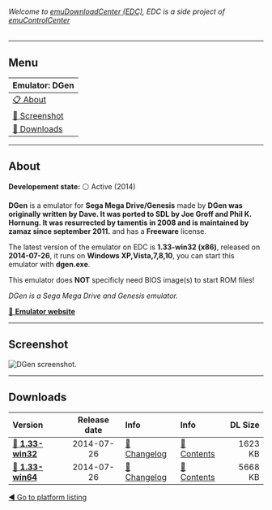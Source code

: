 ###### Welcome to [emuDownloadCenter (EDC)](https://github.com/PhoenixInteractiveNL/emuDownloadCenter/wiki/), EDC is a side project of [emuControlCenter](https://github.com/PhoenixInteractiveNL/emuControlCenter/wiki/)
***
## Menu
| **Emulator: DGen** |
|:---------|
| [:clipboard: About](#about) |
| [:sunrise: Screenshot](#screenshot) |
| [:floppy_disk: Downloads](#downloads) |
***
## About
**Developement state:** :white_circle: Active (2014)

**DGen** is a emulator for **Sega Mega Drive/Genesis** made by **DGen was originally written by Dave. It was ported to SDL by Joe Groff and Phil K. Hornung. It was resurrected by tamentis in 2008 and is maintained by zamaz since september 2011.** and has a **Freeware** license.

The latest version of the emulator on EDC is **1.33-win32 (x86)**, released on **2014-07-26**, it runs on **Windows XP,Vista,7,8,10**, you can start this emulator with **dgen.exe**.

This emulator does **NOT** specificly need BIOS image(s) to start ROM files!

_DGen is a Sega Mega Drive and Genesis emulator._

[:link: **Emulator website**](http://sourceforge.net/projects/dgen/)
***
## Screenshot
![](https://raw.githubusercontent.com/PhoenixInteractiveNL/emuDownloadCenter/master/hooks/dgen/screen.jpg "DGen screenshot.")
***
## Downloads
| Version  | Release date  | Info       | Info       | DL Size    |
|:---------|:-------------:|:-----------|:-----------|-----------:|
| [:floppy_disk: **1.33-win32**](https://github.com/PhoenixInteractiveNL/edc-repo0003/raw/master/dgen/1.33-win32.7z) | 2014-07-26 | [:page_facing_up: Changelog](https://github.com/PhoenixInteractiveNL/edc-repo0003/blob/master/dgen/1.33-win32_changelog.txt) | [:mag_right: Contents](https://github.com/PhoenixInteractiveNL/edc-repo0003/blob/master/dgen/1.33-win32_contents.txt) | 1623 KB |
| [:floppy_disk: **1.33-win64**](https://github.com/PhoenixInteractiveNL/edc-repo0003/raw/master/dgen/1.33-win64.7z) | 2014-07-26 | [:page_facing_up: Changelog](https://github.com/PhoenixInteractiveNL/edc-repo0003/blob/master/dgen/1.33-win64_changelog.txt) | [:mag_right: Contents](https://github.com/PhoenixInteractiveNL/edc-repo0003/blob/master/dgen/1.33-win64_contents.txt) | 5668 KB |

[:arrow_backward: Go to platform listing](https://github.com/PhoenixInteractiveNL/emuDownloadCenter/wiki/EDC-Platform-List)
